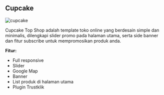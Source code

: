 Cupcake
------------

![cupcake](http://jarvis-store.com/themes/master-tema/cupcake/cupcake-preview.jpg)

Cupcake Top Shop adalah template toko online yang berdesain simple dan minimalis, dilengkapi slider promo pada halaman utama, serta side banner dan fitur subscribe untuk mempromosikan produk anda.

**Fitur:**
 - Full responsive 
 - Slider 
 - Google Map 
 - Banner
 - List produk di halaman utama
 - Plugin Trustklik
